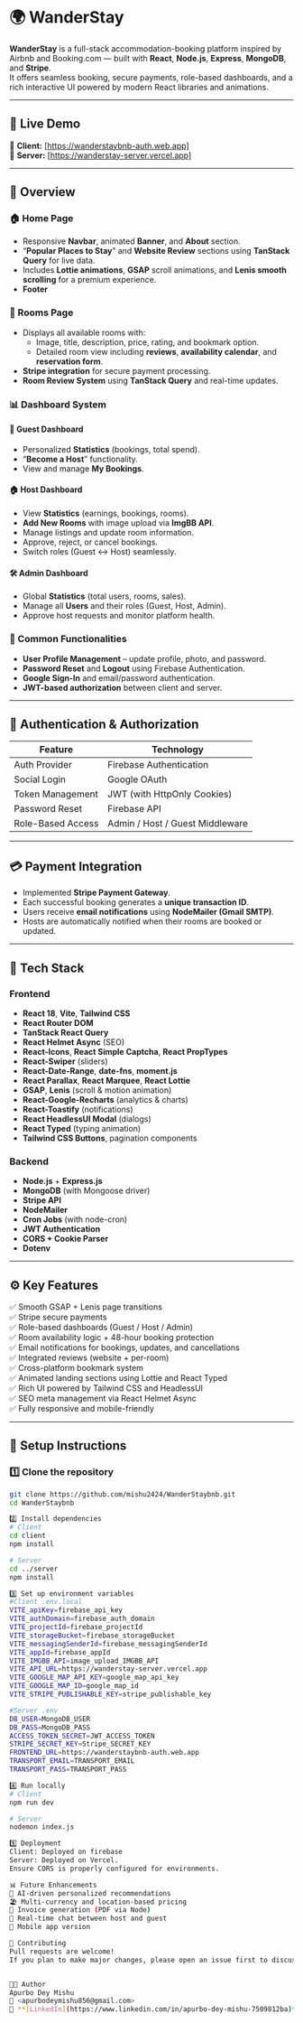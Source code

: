 # 🌍 WanderStay

**WanderStay** is a full-stack accommodation-booking platform inspired by Airbnb and Booking.com — built with **React**, **Node.js**, **Express**, **MongoDB**, and **Stripe**.  
It offers seamless booking, secure payments, role-based dashboards, and a rich interactive UI powered by modern React libraries and animations.

---

## 🚀 Live Demo

🔗 **Client:** [https://wanderstaybnb-auth.web.app]  
🔗 **Server:** [https://wanderstay-server.vercel.app]

---

## 🧭 Overview

### 🏠 Home Page  
- Responsive **Navbar**, animated **Banner**, and **About** section.  
- “**Popular Places to Stay**” and **Website Review** sections using **TanStack Query** for live data.  
- Includes **Lottie animations**, **GSAP** scroll animations, and **Lenis smooth scrolling** for a premium experience.  
- **Footer**

### 🏡 Rooms Page  
- Displays all available rooms with:
  - Image, title, description, price, rating, and bookmark option.  
  - Detailed room view including **reviews**, **availability calendar**, and **reservation form**.  
- **Stripe integration** for secure payment processing.  
- **Room Review System** using **TanStack Query** and real-time updates.

### 📊 Dashboard System  
#### 👤 Guest Dashboard  
- Personalized **Statistics** (bookings, total spend).  
- “**Become a Host**” functionality.  
- View and manage **My Bookings**.

#### 🏠 Host Dashboard  
- View **Statistics** (earnings, bookings, rooms).  
- **Add New Rooms** with image upload via **ImgBB API**.  
- Manage listings and update room information.  
- Approve, reject, or cancel bookings.  
- Switch roles (Guest ↔ Host) seamlessly.

#### 🛠️ Admin Dashboard  
- Global **Statistics** (total users, rooms, sales).  
- Manage all **Users** and their roles (Guest, Host, Admin).  
- Approve host requests and monitor platform health.

### 🧩 Common Functionalities  
- **User Profile Management** – update profile, photo, and password.  
- **Password Reset** and **Logout** using Firebase Authentication.  
- **Google Sign-In** and email/password authentication.  
- **JWT-based authorization** between client and server.

---

## 🔐 Authentication & Authorization

| Feature | Technology |
|----------|-------------|
| Auth Provider | Firebase Authentication |
| Social Login | Google OAuth |
| Token Management | JWT (with HttpOnly Cookies) |
| Password Reset | Firebase API |
| Role-Based Access | Admin / Host / Guest Middleware |

---

## 💳 Payment Integration

- Implemented **Stripe Payment Gateway**.  
- Each successful booking generates a **unique transaction ID**.  
- Users receive **email notifications** using **NodeMailer (Gmail SMTP)**.  
- Hosts are automatically notified when their rooms are booked or updated.

---

## 🧠 Tech Stack

### Frontend
- **React 18**, **Vite**, **Tailwind CSS**
- **React Router DOM**
- **TanStack React Query**
- **React Helmet Async** (SEO)
- **React-Icons**, **React Simple Captcha**, **React PropTypes**
- **React-Swiper** (sliders)
- **React-Date-Range**, **date-fns**, **moment.js**
- **React Parallax**, **React Marquee**, **React Lottie**
- **GSAP**, **Lenis** (scroll & motion animation)
- **React-Google-Recharts** (analytics & charts)
- **React-Toastify** (notifications)
- **React HeadlessUI Modal** (dialogs)
- **React Typed** (typing animation)
- **Tailwind CSS Buttons**, pagination components

### Backend
- **Node.js** + **Express.js**
- **MongoDB** (with Mongoose driver)
- **Stripe API**
- **NodeMailer**
- **Cron Jobs** (with node-cron)
- **JWT Authentication**
- **CORS + Cookie Parser**
- **Dotenv**

---

## ⚙️ Key Features

✅ Smooth GSAP + Lenis page transitions  
✅ Stripe secure payments  
✅ Role-based dashboards (Guest / Host / Admin)  
✅ Room availability logic + 48-hour booking protection  
✅ Email notifications for bookings, updates, and cancellations  
✅ Integrated reviews (website + per-room)  
✅ Cross-platform bookmark system  
✅ Animated landing sections using Lottie and React Typed  
✅ Rich UI powered by Tailwind CSS and HeadlessUI  
✅ SEO meta management via React Helmet Async  
✅ Fully responsive and mobile-friendly

---

## 🧰 Setup Instructions

### 1️⃣ Clone the repository
```bash
git clone https://github.com/mishu2424/WanderStaybnb.git
cd WanderStaybnb

2️⃣ Install dependencies
# Client
cd client
npm install

# Server
cd ../server
npm install

3️⃣ Set up environment variables
#Client .env.local
VITE_apiKey=firebase_api_key
VITE_authDomain=firebase_auth_domain
VITE_projectId=firebase_projectId
VITE_storageBucket=firebase_storageBucket
VITE_messagingSenderId=firebase_messagingSenderId
VITE_appId=firebase_appId
VITE_IMGBB_API=image_upload_IMGBB_API
VITE_API_URL=https://wanderstay-server.vercel.app
VITE_GOOGLE_MAP_API_KEY=google_map_api_key
VITE_GOOGLE_MAP_ID=google_map_id
VITE_STRIPE_PUBLISHABLE_KEY=stripe_publishable_key

#Server .env
DB_USER=MongoDB_USER
DB_PASS=MongoDB_PASS
ACCESS_TOKEN_SECRET=JWT_ACCESS_TOKEN
STRIPE_SECRET_KEY=Stripe_SECRET_KEY
FRONTEND_URL=https://wanderstaybnb-auth.web.app
TRANSPORT_EMAIL=TRANSPORT_EMAIL
TRANSPORT_PASS=TRANSPORT_PASS

4️⃣ Run locally
# Client
npm run dev

# Server
nodemon index.js

5️⃣ Deployment
Client: Deployed on firebase
Server: Deployed on Vercel.
Ensure CORS is properly configured for environments.

📊 Future Enhancements
🧠 AI-driven personalized recommendations
🏖️ Multi-currency and location-based pricing
🧾 Invoice generation (PDF via Node)
💬 Real-time chat between host and guest
📱 Mobile app version 

🤝 Contributing
Pull requests are welcome!
If you plan to make major changes, please open an issue first to discuss what you’d like to change.


🧑‍💻 Author
Apurbo Dey Mishu
📧 <apurbodeymishu856@gmail.com>
💼 **[LinkedIn](https://www.linkedin.com/in/apurbo-dey-mishu-7509812ba)**

